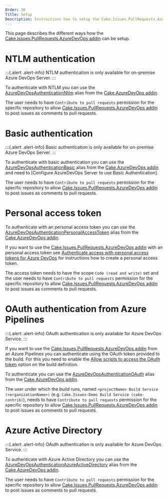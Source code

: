 ```yaml
---
Order: 30
Title: Setup
Description: Instructions how to setup the Cake.Issues.PullRequests.AzureDevOps addin.
---
```

This page describes the different ways how the [Cake.Issues.PullRequests.AzureDevOps addin] can be setup.

# NTLM authentication

:::{.alert .alert-info}
NTLM authentication is only available for on-premise Azure DevOps Server.
:::

To authenticate with NTLM you can use the [AzureDevOpsAuthenticationNtlm] alias from the [Cake.AzureDevOps addin].

The user needs to have `Contribute to pull requests` permission for the specific repository to
allow [Cake.Issues.PullRequests.AzureDevOps addin] to post issues as comments to pull requests.

# Basic authentication

:::{.alert .alert-info}
Basic authentication is only available for on-premise Azure DevOps Server.
:::

To authenticate with basic authentication you can use the [AzureDevOpsAuthenticationBasic] alias from the [Cake.AzureDevOps addin] and
need to [Configure AzureDevOps Server to use Basic Authentication].

The user needs to have `Contribute to pull requests` permission for the specific repository to
allow [Cake.Issues.PullRequests.AzureDevOps addin] to post issues as comments to pull requests.

# Personal access token

To authenticate with an personal access token you can use the [AzureDevOpsAuthenticationPersonalAccessToken] alias from the [Cake.AzureDevOps addin].

If you want to use the [Cake.Issues.PullRequests.AzureDevOps addin] with an personal access token see
[Authenticate access with personal access tokens for Azure DevOps] for instructions how to create
a personal access token.

The access token needs to have the scope `Code (read and write)` set and the user needs to have `Contribute to pull requests`
permission for the specific repository to allow [Cake.Issues.PullRequests.AzureDevOps addin] to post issues as comments to pull requests.

# OAuth authentication from Azure Pipelines

:::{.alert .alert-info}
OAuth authentication is only available for Azure DevOps Service.
:::

If you want to use the [Cake.Issues.PullRequests.AzureDevOps addin] from an Azure Pipelines you can authenticate using the
OAuth token provided to the build.
For this you need to enable the [Allow scripts to access the OAuth token] option on the build definition.

To authenticate you can use the [AzureDevOpsAuthenticationOAuth] alias from the [Cake.AzureDevOps addin].

The user under which the build runs, named `<projectName> Build Service (<organizationName>)` (e.g. `Cake.Issues-Demo Build Service (cake-contrib)`),
needs to have `Contribute to pull requests` permission for the specific repository to allow [Cake.Issues.PullRequests.AzureDevOps addin]
to post issues as comments to pull requests.

# Azure Active Directory

:::{.alert .alert-info}
OAuth authentication is only available for Azure DevOps Service.
:::

To authenticate with Azure Active Directory you can use the [AzureDevOpsAuthenticationAzureActiveDirectory] alias from the [Cake.AzureDevOps addin].

The user needs to have `Contribute to pull requests` permission for the specific repository to
allow [Cake.Issues.PullRequests.AzureDevOps addin] to post issues as comments to pull requests.

[Cake.Issues.PullRequests.AzureDevOps addin]: https://www.nuget.org/packages/Cake.Issues.PullRequests.AzureDevOps
[Cake.AzureDevOps addin]: https://www.nuget.org/packages/Cake.AzureDevOps
[Configure TFS to use Basic Authentication]: https://docs.microsoft.com/en-us/azure/devops/integrate/get-started/auth/tfs-basic-auth#configure-tfs-to-use-basic-authentication
[Authenticate access with personal access tokens for Azure DevOps]: https://docs.microsoft.com/en-us/azure/devops/organizations/accounts/use-personal-access-tokens-to-authenticate
[Allow scripts to access the OAuth token]: https://docs.microsoft.com/en-us/azure/devops/pipelines/build/options#allow-scripts-to-access-the-oauth-token
[AzureDevOpsAuthenticationNtlm]: https://cakebuild.net/api/Cake.AzureDevOps/AzureDevOpsAliases/F2A040B7
[AzureDevOpsAuthenticationBasic]: https://cakebuild.net/api/Cake.AzureDevOps/AzureDevOpsAliases/7CD679FF
[AzureDevOpsAuthenticationPersonalAccessToken]: https://cakebuild.net/api/Cake.AzureDevOps/AzureDevOpsAliases/F4DCC101
[AzureDevOpsAuthenticationOAuth]: https://cakebuild.net/api/Cake.AzureDevOps/AzureDevOpsAliases/988E9C28
[AzureDevOpsAuthenticationAzureActiveDirectory]: https://cakebuild.net/api/Cake.AzureDevOps/AzureDevOpsAliases/0B9F5DF6
